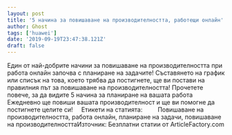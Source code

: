 ```yaml
---
layout: post
title: '5 начина за повишаване на производителността, работещи онлайн'
author: Ghost
tags: ['huawei']
date: '2019-09-19T23:47:38.121Z'
draft: false
---
```


Един от най-добрите начини за повишаване на производителността при работа онлайн започва с планиране на задачите! Съставянето на график или списък на това, което трябва да постигнете, ще ви постави на правилния път за повишаване на производителността! Прочетете повече, за да видите 5 начина за планиране на вашата работа Ежедневно ще повиши вашата производителност и ще ви помогне да постигнете целите си!     Етикети на статията:         Повишаване на производителността, работа онлайн, планиране на задачи, повишаване на производителносттаИзточник: Безплатни статии от ArticleFactory.com

